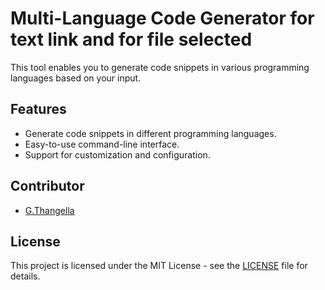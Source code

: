 # Multi-Language Code Generator for text link and for file selected 

This tool enables you to generate code snippets in various programming languages based on your input.

## Features

- Generate code snippets in different programming languages.
- Easy-to-use command-line interface.
- Support for customization and configuration.

## Contributor

- [G.Thangella](https://github.com/GTK-THANGELLA-17)

## License

This project is licensed under the MIT License - see the [LICENSE](LICENSE) file for details.

